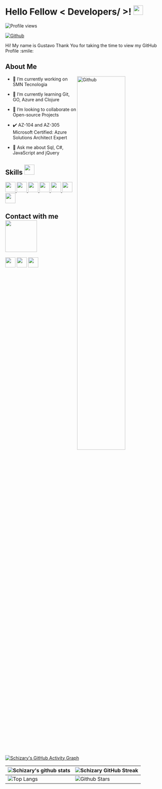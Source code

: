 <p align="center">
</p>

<h1> Hello Fellow < Developers/ >! <img src = "https://raw.githubusercontent.com/MartinHeinz/MartinHeinz/master/wave.gif" width = 30px> </h1>
<p align='center'>
</p>

![Profile views](https://komarev.com/ghpvc/?username=schizary&color=blue)

[![Github](https://img.shields.io/github/followers/schizary?label=Follow&style=social)](https://github.com/schizary)

<div size='20px'> Hi! My name is Gustavo Thank You for taking the time to view my GitHub Profile :smile: 
</div>

<h2> About Me</h2>

<img width="55%" align="right" alt="Github" src="https://raw.githubusercontent.com/onimur/.github/master/.resources/git-header.svg" />

- 🔭 I’m currently working on  SMN Tecnologia
  
- 🌱 I’m currently learning Git, GO, Azure and Clojure
  
- 👯 I’m looking to collaborate on Open-source Projects

- ✔️ AZ-104 and AZ-305 Microsoft Certified: Azure Solutions Architect Expert 
  
- 💬 Ask me about Sql, C#, JavaScript and jQuery


<h2> Skills <img src = "https://media2.giphy.com/media/QssGEmpkyEOhBCb7e1/giphy.gif?cid=ecf05e47a0n3gi1bfqntqmob8g9aid1oyj2wr3ds3mg700bl&rid=giphy.gif" width = 32px> </h2>
<a href= https://github.com/Aditya664?tab=repositories&q=&type=&language=javascript&sort= > <img width ='32px' src ='https://raw.githubusercontent.com/rahulbanerjee26/githubAboutMeGenerator/main/icons/javascript.svg'> </a>
<a href= https://github.com/Aditya664?tab=repositories&q=&type=&language=csharp&sort= > <img width ='32px' src ='https://raw.githubusercontent.com/rahulbanerjee26/githubAboutMeGenerator/main/icons/csharp.svg'> </a>
<a href= https://github.com/Aditya664?tab=repositories&q=&type=&language=css&sort= > <img width ='32px' src ='https://raw.githubusercontent.com/rahulbanerjee26/githubAboutMeGenerator/main/icons/css.svg'> </a>
<a href= https://github.com/Aditya664?tab=repositories&q=&type=&language=html&sort= > <img width ='32px' src ='https://raw.githubusercontent.com/rahulbanerjee26/githubAboutMeGenerator/main/icons/html.svg'> </a>
<a href="https://github.com/Aditya664?tab=repositories&q=&type=&language=sql&sort=">
  <img width="32px" src="https://cdn.jsdelivr.net/gh/devicons/devicon/icons/microsoftsqlserver/microsoftsqlserver-plain.svg" />
</a>
<a href="https://github.com/Aditya664?tab=repositories&q=azure&type=&language=&sort=">
  <img width="32px" src="https://cdn.jsdelivr.net/gh/devicons/devicon/icons/azure/azure-original.svg" />
</a>
<a href="https://github.com/Aditya664?tab=repositories&q=jquery&type=&language=&sort=">
  <img width="32px" src="https://cdn.jsdelivr.net/gh/devicons/devicon/icons/jquery/jquery-original.svg" />
</a>




<h2> Contact with me <img src='https://raw.githubusercontent.com/ShahriarShafin/ShahriarShafin/main/Assets/handshake.gif' width="100px"> </h2>
<a href = 'https://www.linkedin.com/in/gustavo-schizari'> <img width = '32px' align= 'center' src="https://raw.githubusercontent.com/rahulbanerjee26/githubAboutMeGenerator/main/icons/linked-in-alt.svg"/></a> 
<a href = 'https://www.github.com/schizary'> <img width = '32px' align= 'center' src="https://raw.githubusercontent.com/rahulbanerjee26/githubAboutMeGenerator/main/icons/github.svg"/></a>
<a href="https://discord.com/users/schizary_">
  <img width="32px" align="center" src="https://raw.githubusercontent.com/rahulbanerjee26/githubAboutMeGenerator/main/icons/discord.svg"/>
</a>


  
<br>
<br>
  <br>
  
[![Schizary's GitHub Activity Graph](https://activity-graph.herokuapp.com/graph?username=schizary&theme=tokyonight)](https://git.io/praveenscience)

| ![Schizary's github stats](https://github-readme-stats.vercel.app/api?username=schizary&show_icons=true&theme=tokyonight) | ![Schizary GitHub Streak](https://github-readme-streak-stats.herokuapp.com/?user=schizary&theme=tokyonight) |
| --- | --- |
| ![Top Langs](https://github-readme-stats.vercel.app/api/top-langs/?username=schizary&theme=tokyonight) | ![Github Stars](https://github-readme-stats.vercel.app/api?username=schizary&show_icons=true&locale=en&count_private=true&hide_rank=true&custom_title=My%20GitHub%20Stats&disable_animations=true&theme=tokyonight) |



<br>
